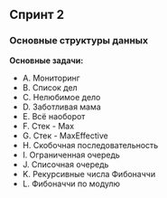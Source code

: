 ## Спринт 2
### Основные структуры данных
**Основные задачи:**
- A. Мониторинг
- B. Список дел
- C. Нелюбимое дело
- D. Заботливая мама
- E. Всё наоборот
- F. Стек - Max
- G. Стек - MaxEffective
- H. Скобочная последовательность
- I. Ограниченная очередь
- J. Списочная очередь
- K. Рекурсивные числа Фибоначчи
- L. Фибоначчи по модулю